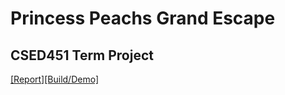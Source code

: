 # Princess Peachs Grand Escape
## CSED451 Term Project

[[Report]](https://github.com/thlee00/Princess-Peachs-Grand-Escape_CSED451/files/11712665/2023.1.CSED451.pdf)[[Build/Demo]](https://postechackr-my.sharepoint.com/:u:/g/personal/gongms_postech_ac_kr/ETfIJCbnAOZBomfa0MbritcBt7R56FlBTOfU43jRhDW6aQ?e=jL5qgY)
